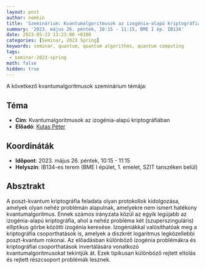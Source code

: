```yaml
---
layout: post
author: nemkin
title: 'Szeminárium: Kvantumalgoritmusok az izogénia-alapú kriptográfiában'
summary: '2023. május 26. péntek, 10:15 - 11:15, BME I ép. IB134'
date: 2023-05-23 13:23:00 +0100
categories: [Seminar, 2023 Spring]
keywords: seminar, quantum, quantum algorithms, quantum computing
tags:
 - seminar-2023-spring
math: false
hidden: true
---
```


A következő kvantumalgoritmusok szeminárium témája:

## Téma

- **Cím**: Kvantumalgoritmusok az izogénia-alapú kriptográfiában
- **Előadó**: [Kutas Péter](https://sites.google.com/view/peterkutas89/)

## Koordináták

- **Időpont**: 2023. május 26. péntek, 10:15 - 11:15
- **Helyszín**: IB134-es terem (BME I épület, 1. emelet, SZIT tanszéken belül)

## Absztrakt

A poszt-kvantum kriptográfia feladata olyan protokollok kidolgozása, amelyek olyan nehéz problémán alapulnak, amelyekre nem ismert hatékony kvantumalgoritmus. Ennek számos irányzata közül az egyik legújabb az izogénia-alapú kriptográfia, ahol a nehéz probléma két (szuperszinguláris) elliptikus görbe közötti izogénia keresése. Izogéniákkal valósíthatóak meg a kriptográfia csoporthatások is, amelyek a diszkrét logaritmus legközellebbi poszt-kvantum rokonai. Az előadásban különböző izogénia problémákra és kriptográfiai csoporthatások invertálására vonatkozó kvantumalgoritmusokat tekintjük át. Ezek tipikusan különböző rejtett eltolás és rejtett részcsoport problémák lesznek.
